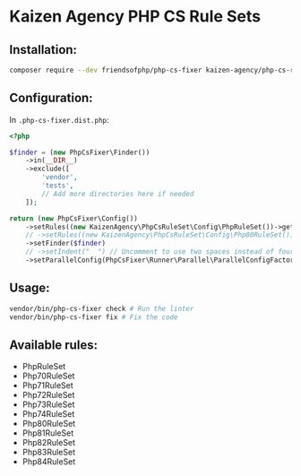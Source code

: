 # Kaizen Agency PHP CS Rule Sets

Installation:
---

```bash
composer require --dev friendsofphp/php-cs-fixer kaizen-agency/php-cs-rule-set
```

Configuration:
---

In `.php-cs-fixer.dist.php`:

```php
<?php

$finder = (new PhpCsFixer\Finder())
    ->in(__DIR__)
    ->exclude([
        'vendor',
        'tests',
        // Add more directories here if needed
    ]);

return (new PhpCsFixer\Config())
    ->setRules((new KaizenAgency\PhpCsRuleSet\Config\PhpRuleSet())->getRules())
    // ->setRules((new KaizenAgency\PhpCsRuleSet\Config\Php80RuleSet())->getRules()) // Uncomment to use PHP 8.0 rules
    ->setFinder($finder)
    // ->setIndent("  ") // Uncomment to use two spaces instead of four
    ->setParallelConfig(PhpCsFixer\Runner\Parallel\ParallelConfigFactory::detect());
```

Usage:
---

```bash
vendor/bin/php-cs-fixer check # Run the linter
vendor/bin/php-cs-fixer fix # Fix the code
```

Available rules:
---

- PhpRuleSet
- Php70RuleSet
- Php71RuleSet
- Php72RuleSet
- Php73RuleSet
- Php74RuleSet
- Php80RuleSet
- Php81RuleSet
- Php82RuleSet
- Php83RuleSet
- Php84RuleSet

